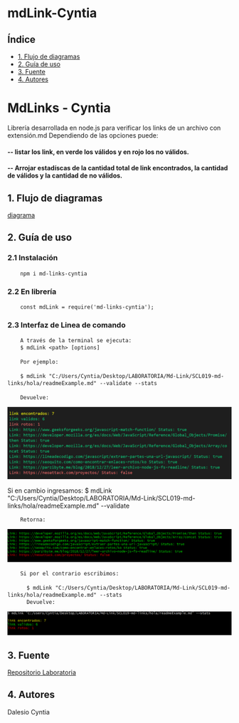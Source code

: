 # mdLink-Cyntia

## Índice

* [1. Flujo de diagramas](#1-flujo-diagrama)
* [2. Guía de uso](#2-resumen-del-proyecto)
* [3. Fuente](#3-fuente)
* [4. Autores](#4-autores)

# MdLinks - Cyntia

Librería desarrollada en node.js para verificar los links de un archivo con extensión.md
Dependiendo de las opciones puede: 
#### -- listar los link, en verde los válidos y en rojo los no válidos. 
#### -- Arrojar estadíscas de la cantidad total de link encontrados, la cantidad de válidos y la cantidad de no válidos.


## 1. Flujo de diagramas

[diagrama](img\diagramaFlujo.png) 


## 2. Guía de uso
  ### 2.1 Instalación
        npm i md-links-cyntia  
  ### 2.2 En librería
        const mdLink = require('md-links-cyntia');
  ### 2.3 Interfaz de Linea de comando
        A través de la terminal se ejecuta:
        $ mdLink <path> [options]

        Por ejemplo:

        $ mdLink "C:/Users/Cyntia/Desktop/LABORATORIA/Md-Link/SCL019-md-links/hola/readmeExample.md" --validate --stats

        Devuelve:

  ![statsvalidate](img\statsvalidate.png)

  Si en cambio ingresamos:
        $ mdLink "C:/Users/Cyntia/Desktop/LABORATORIA/Md-Link/SCL019-md-links/hola/readmeExample.md" --validate

        Retorna: 

  ![validate](img\validate.png) 

        Si por el contrario escribimos:

          $ mdLink "C:/Users/Cyntia/Desktop/LABORATORIA/Md-Link/SCL019-md-links/hola/readmeExample.md" --stats 
          Devuelve:

  ![validate](img\stats.png) 


## 3. Fuente
  [Repositorio Laboratoria](https://github.com/Laboratoria/SCL019-md-links)

## 4. Autores
  Dalesio Cyntia
